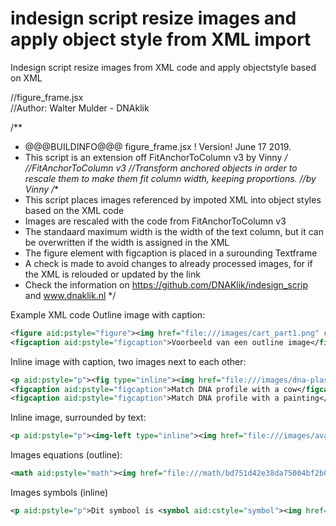 # indesign script resize  images and apply object style from XML import
Indesign script resize images from XML code and apply objectstyle based on XML

//figure_frame.jsx  
//Author: Walter Mulder - DNAklik
  
/** 
* @@@BUILDINFO@@@ figure_frame.jsx ! Version!  June 17 2019. 
* This script is an extension off FitAnchorToColumn v3 by Vinny
*/
//FitAnchorToColumn v3 
//Transform anchored objects in order to rescale them to make them fit column width, keeping proportions. 
//by Vinny 
/** 
* This script places  images referenced by impoted XML into object styles based on the XML code
* Images are rescaled with the code from FitAnchorToColumn v3
* The standaard maximum width is the width of the text column, but it can be overwritten if the width is assigned in the XML
* The figure element with figcaption is placed in a surounding Textframe
* A check is made to avoid changes to already processed images, for if the XML is relouded or updated by the link
* Check the information on https://github.com/DNAKlik/indesign_scrip and www.dnaklik.nl
 */
 
Example XML code
Outline image with caption:
```xml
<figure aid:pstyle="figure"><img href="file:///images/cart_part1.png" class="img-responsive"/> 
<figcaption aid:pstyle="figcaption">Voorbeeld van een outline image</figcaption></figure>
```
Inline image with caption, two images next to each other:
```xml
<p aid:pstyle="p"><fig type="inline"><img href="file:///images/dna-plastiek-koe.png" width="310"/> 
<figcaption aid:pstyle="figcaption">Match DNA profile with a cow</figcaption></fig><fig type="inline"><img href="file:///images/dna-mondriaan-bloeiende-boom.png" width="310"/> 
<figcaption aid:pstyle="figcaption">Match DNA profile with a painting</figcaption></fig></p>
```
Inline image, surrounded by text:
```xml
<p aid:pstyle="p"><img-left type="inline"><img href="file:///images/avatar.png" width="100" height="100"/></img-left>This script is developed by Walter Mulder from DNAklik.</p>
```
Images equations (outline):
```xml
<math aid:pstyle="math"><img href="file:///math/bd751d42e38da75004bf2b0763fcd45c5b9706a0.144.000000.ffffff.1.png"/></math>
```
Images symbols (inline)
```xml
<p aid:pstyle="p">Dit symbool is <symbol aid:cstyle="symbol"><img href="file:///symbol/ddd3f0e090a89c5599901051a8f8c3b3c21f5317.144.000000.ffffff.1.png"/></symbol> die in de vergelijking staat</p>
```
